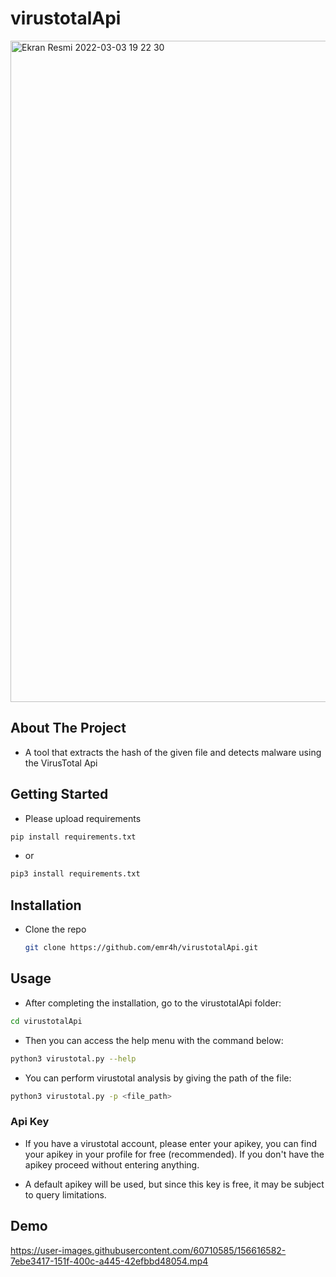 # virustotalApi

<img width="1058" alt="Ekran Resmi 2022-03-03 19 22 30" src="https://user-images.githubusercontent.com/60710585/156606831-6aa2565a-8915-4673-9275-95aaf7169551.png">

<!-- ABOUT THE PROJECT -->
## About The Project
 * A tool that extracts the hash of the given file and detects malware using the VirusTotal Api
 
 
<!-- GETTING STARTED -->
## Getting Started
 * Please upload requirements
```sh
pip install requirements.txt
```
* or
```sh
pip3 install requirements.txt
```

## Installation

* Clone the repo
 
   ```sh
   git clone https://github.com/emr4h/virustotalApi.git
   ```
   
<!-- USAGE EXAMPLES -->
## Usage

* After completing the installation, go to the virustotalApi folder:
```sh
cd virustotalApi
```
* Then you can access the help menu with the command below:
```sh
python3 virustotal.py --help
```
* You can perform virustotal analysis by giving the path of the file:
```sh
python3 virustotal.py -p <file_path> 
```

### Api Key
* If you have a virustotal account, please enter your apikey, you can find your apikey in your profile for free (recommended). If you don't have the apikey proceed without entering anything. 

* A default apikey will be used, but since this key is free, it may be subject to query limitations.

<!-- Demo --> 
## Demo



https://user-images.githubusercontent.com/60710585/156616582-7ebe3417-151f-400c-a445-42efbbd48054.mp4


